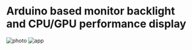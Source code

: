 # Arduino based monitor backlight and CPU/GPU performance display
![photo](https://user-images.githubusercontent.com/92518823/201471047-e6bfb90b-f147-4e55-b614-4cc33842591b.jpg)
![app](https://user-images.githubusercontent.com/92518823/201470841-2bd74fac-de7e-4d50-8f09-7f31d22ccdcf.png)
